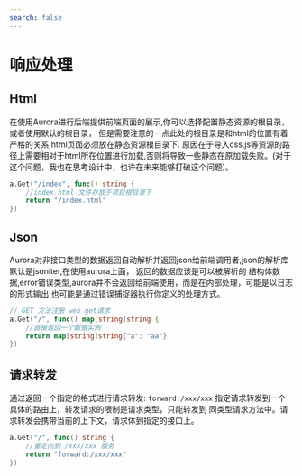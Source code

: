 ```yaml
---
search: false
---
```

# 响应处理

## Html
在使用Aurora进行后端提供前端页面的展示,你可以选择配置静态资源的根目录，或者使用默认的根目录， 
但是需要注意的一点此处的根目录是和html的位置有着严格的关系,html页面必须放在静态资源根目录下. 
原因在于导入css,js等资源的路径上需要相对于html所在位置进行加载,否则将导致一些静态在原加载失败。(对于这个问题，我也在思考设计中，也许在未来能够打破这个问题)。

```go
a.Get("/index", func() string {
    //index.html 文件存放于项目根目录下
    return "/index.html"
})
```

## Json
Aurora对非接口类型的数据返回自动解析并返回json给前端调用者,json的解析库默认是jsoniter,在使用aurora上面，
返回的数据应该是可以被解析的 结构体数据,error错误类型,aurora并不会返回给前端使用，而是在内部处理，可能是以日志的形式输出,也可能是通过错误捕捉器执行你定义的处理方式。
```go
// GET 方法注册 web get请求
a.Get("/", func() map[string]string {
    //直接返回一个数据实例
    return map[string]string{"a": "aa"}
})
```

## 请求转发
通过返回一个指定的格式进行请求转发: `forward:/xxx/xxx` 指定请求转发到一个具体的路由上，转发请求的限制是请求类型，只能转发到
同类型请求方法中。请求转发会携带当前的上下文，请求体到指定的接口上。
```go
a.Get("/", func() string {
    //重定向到 /xxx/xxx 服务
    return "forward:/xxx/xxx"
})
```